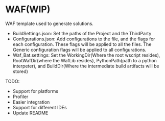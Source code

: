 # WAF(WIP)

WAF template used to generate solutions.

- BuildSettings.json: Set the paths of the Project and the ThirdParty
- Configurations.json: Add configurations to the file, and the flags for each configuration. These flags will be applied to all the files. The Generic configuration flags will be applied to all configurations.
- Waf_Bat.settings: Set the WorkingDir(Where the root wscript resides), RootWafDir(where the WafLib resides), PythonPath(path to a python interpeter), and BuildDir(Where the intermediate build artifacts will be stored)

TODO:
- Support for platforms
- Profiler
- Easier integration
- Support for different IDEs
- Update README